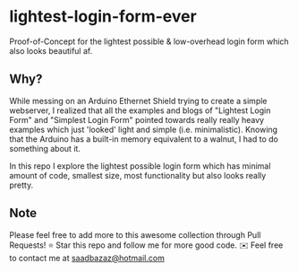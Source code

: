 # lightest-login-form-ever
Proof-of-Concept for the lightest possible &amp; low-overhead login form which also looks beautiful af.

## Why?
While messing on an Arduino Ethernet Shield trying to create a simple webserver, I realized that all the examples and blogs of "Lightest Login Form" and "Simplest Login Form" pointed towards really really heavy examples which just 'looked' light and simple (i.e. minimalistic). Knowing that the Arduino has a built-in memory equivalent to a walnut, I had to do something about it.

In this repo I explore the lightest possible login form which has minimal amount of code, smallest size, most functionality but also looks really pretty.

## Note
Please feel free to add more to this awesome collection through Pull Requests!
⭐ Star this repo and follow me for more good code.
✉️ Feel free to contact me at saadbazaz@hotmail.com
